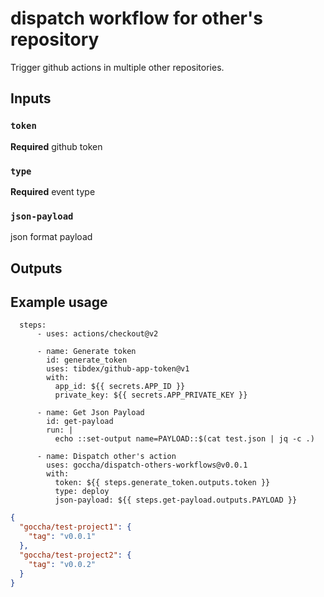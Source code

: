 # dispatch workflow for other's repository

Trigger github actions in multiple other repositories.

## Inputs

### `token`

**Required** github token

### `type`

**Required** event type

### `json-payload`

json format payload

## Outputs

## Example usage

```yaml:actions
  steps:
      - uses: actions/checkout@v2
      
      - name: Generate token
        id: generate_token
        uses: tibdex/github-app-token@v1
        with:
          app_id: ${{ secrets.APP_ID }}
          private_key: ${{ secrets.APP_PRIVATE_KEY }}
          
      - name: Get Json Payload
        id: get-payload
        run: |
          echo ::set-output name=PAYLOAD::$(cat test.json | jq -c .)

      - name: Dispatch other's action
        uses: goccha/dispatch-others-workflows@v0.0.1
        with:
          token: ${{ steps.generate_token.outputs.token }}
          type: deploy
          json-payload: ${{ steps.get-payload.outputs.PAYLOAD }}
```

```json:test.json
{
  "goccha/test-project1": {
    "tag": "v0.0.1"
  },
  "goccha/test-project2": {
    "tag": "v0.0.2"
  }
}
```